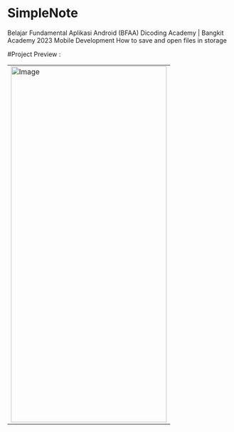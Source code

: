 # SimpleNote
Belajar Fundamental Aplikasi Android (BFAA) Dicoding Academy | Bangkit Academy 2023 Mobile Development How to save and open files in storage 

#Project Preview :

<table>
    <tr>
        <td><img src="screenshot/project.gif" align="center" alt="Image" height="800" width="350"</td>
    </tr>
</table>  
